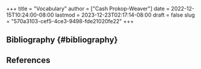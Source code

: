 +++
title = "Vocabulary"
author = ["Cash Prokop-Weaver"]
date = 2022-12-15T10:24:00-08:00
lastmod = 2023-12-23T02:17:14-08:00
draft = false
slug = "570a3103-cef5-4ce3-9498-fde21020fe22"
+++

## Bibliography {#bibliography}

## References

<style>.csl-entry{text-indent: -1.5em; margin-left: 1.5em;}</style><div class="csl-bib-body">
</div>
